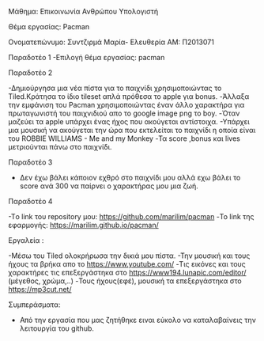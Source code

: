 Μάθημα: Επικοινωνία Ανθρώπου Υπολογιστή

Θέμα εργασίας: Pacman

Ονοματεπώνυμο: Συντζιρμά Μαρία- Ελευθερία
ΑΜ: Π2013071

Παραδοτέο 1
-Επιλογή θέμα εργασίας: pacman

Παραδοτέο 2

-Δημιούργησα μια νέα πίστα για το παιχνίδι χρησιμοποιώντας το Tiled.Κράτησα το ίδιο tileset απλά πρόθεσα το apple για bonus.
-Άλλαξα την εμφάνιση του Pacman χρησιμοποιώντας έναν άλλο χαρακτήρα για πρωταγωνιστή του παιχνιδιού απο το google image png το boy.
-Όταν μαζεύει τα apple υπάρχει ένας ήχος που ακούγεται αντίστοιχα.
-Υπάρχει μια μουσική να ακούγεται την ώρα που εκτελείται το παιχνίδι η οποία είναι του ROBBIE WILLIAMS - Me and my Monkey
-Τα score ,bonus και lives μετριούνται πάνω στο παιχνίδι.

Παραδοτέο 3

- Δεν έχω βάλει κάποιον εχθρό στο παιχνίδι μου αλλά εχω βάλει το score ανά 300 να παίρνει ο χαρακτήρας μου μια ζωή.

Παραδοτέο 4

-Tο link του repository μου: https://github.com/marilim/pacman
-Το link της εφαρμογής:  https://marilim.github.io/pacman/

Εργαλεία :

-Μέσω του Tiled ολοκρήρωσα την δικιά μου πίστα. 
-Την μουσική και τους ήχους τα βρήκα απο το https://www.youtube.com/ 
-Τις εικόνες και τους χαρακτήρες τις επεξεργάστηκα στο https://www194.lunapic.com/editor/ (μέγεθος, χρώμα,..) 
-Τους ήχους(εφέ), μουσική τα επεξεργάστηκα στο https://mp3cut.net/

Συμπεράσματα: 
- Από την εργασία που μας ζητήθηκε ειναι εύκολο να καταλαβαίνεις την λειτουργία του github.
